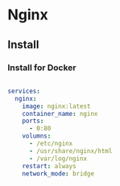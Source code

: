# Nginx

## Install

### Install for Docker

```shell

```

```yml
services:
  nginx:
    image: nginx:latest
    container_name: nginx
    ports:
      - 0:80
    volumns:
      - /etc/nginx
      - /usr/share/nginx/html
      - /var/log/nginx
    restart: always
    network_mode: bridge
```
